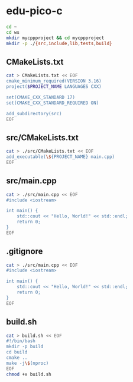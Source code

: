 # edu-pico-c

```bash
cd ~
cd ws
mkdir mycppproject && cd mycppproject
mkdir -p ./{src,include,lib,tests,build}
```

## CMakeLists.txt

```bash
cat > CMakeLists.txt << EOF
cmake_minimum_required(VERSION 3.16)
project($PROJECT_NAME LANGUAGES CXX)

set(CMAKE_CXX_STANDARD 17)
set(CMAKE_CXX_STANDARD_REQUIRED ON)

add_subdirectory(src)
EOF
```

## src/CMakeLists.txt

```bash
cat > ./src/CMakeLists.txt << EOF
add_executable(\${PROJECT_NAME} main.cpp)
EOF
```

## src/main.cpp

```bash
cat > ./src/main.cpp << EOF
#include <iostream>

int main() {
    std::cout << "Hello, World!" << std::endl;
    return 0;
}
EOF
```

## .gitignore

```bash
cat > ./src/main.cpp << EOF
#include <iostream>

int main() {
    std::cout << "Hello, World!" << std::endl;
    return 0;
}
EOF
```

## build.sh

```bash
cat > build.sh << EOF
#!/bin/bash
mkdir -p build
cd build
cmake ..
make -j\$(nproc)
EOF
chmod +x build.sh
```
